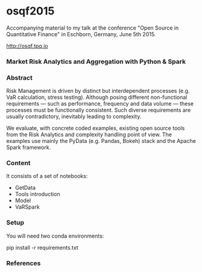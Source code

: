 # osqf2015

Accompanying material to my talk at the conference "Open Source in Quantitative Finance" in Eschborn, Germany, June 5th 2015.

http://osqf.tpq.io

### Market Risk Analytics and Aggregation with Python & Spark
### Abstract

Risk Management is driven by distinct but interdependent processes (e.g. VaR calculation, stress testing). Although posing different non-functional requirements — such as performance, frequency and data volume — these processes must be functionally consistent. Such diverse requirements are usually contradictory, inevitably leading to complexity.

We evaluate, with concrete coded examples, existing open source tools from the Risk Analytics and complexity handling point of view. The examples use mainly the PyData (e.g. Pandas, Bokeh) stack and the Apache Spark framework.


### Content
It consists of a set of notebooks:
- GetData
- Tools introduction
- Model
- VaRSpark


### Setup

You will need two conda environments:


pip install -r requirements.txt

### References


